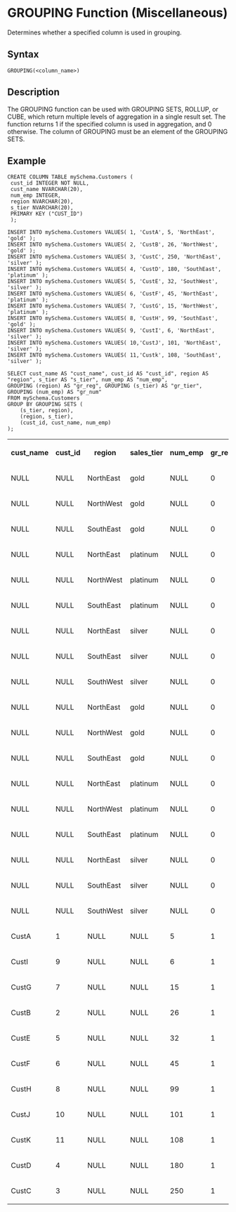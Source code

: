<!-- loiod22eb360d2951014b6f0b9f1e84edce9 -->

# GROUPING Function \(Miscellaneous\)

Determines whether a specified column is used in grouping.



<a name="loiod22eb360d2951014b6f0b9f1e84edce9__sql_function_grouping_1sql_function_grouping_syntax"/>

## Syntax

```
GROUPING(<column_name>)
```



<a name="loiod22eb360d2951014b6f0b9f1e84edce9__sql_function_grouping_1sql_function_grouping_description"/>

## Description

The GROUPING function can be used with GROUPING SETS, ROLLUP, or CUBE, which return multiple levels of aggregation in a single result set. The function returns 1 if the specified column is used in aggregation, and 0 otherwise. The column of GROUPING must be an element of the GROUPING SETS.



<a name="loiod22eb360d2951014b6f0b9f1e84edce9__section_clq_hpb_ccb"/>

## Example

```
CREATE COLUMN TABLE mySchema.Customers (
 cust_id INTEGER NOT NULL,
 cust_name NVARCHAR(20),
 num_emp INTEGER,
 region NVARCHAR(20),
 s_tier NVARCHAR(20),
 PRIMARY KEY ("CUST_ID")
 );
 
INSERT INTO mySchema.Customers VALUES( 1, 'CustA', 5, 'NorthEast', 'gold' );
INSERT INTO mySchema.Customers VALUES( 2, 'CustB', 26, 'NorthWest', 'gold' );
INSERT INTO mySchema.Customers VALUES( 3, 'CustC', 250, 'NorthEast', 'silver' );
INSERT INTO mySchema.Customers VALUES( 4, 'CustD', 180, 'SouthEast', 'platinum' );
INSERT INTO mySchema.Customers VALUES( 5, 'CustE', 32, 'SouthWest', 'silver' );
INSERT INTO mySchema.Customers VALUES( 6, 'CustF', 45, 'NorthEast', 'platinum' );
INSERT INTO mySchema.Customers VALUES( 7, 'CustG', 15, 'NorthWest', 'platinum' );
INSERT INTO mySchema.Customers VALUES( 8, 'CustH', 99, 'SouthEast', 'gold' );
INSERT INTO mySchema.Customers VALUES( 9, 'CustI', 6, 'NorthEast', 'silver' );
INSERT INTO mySchema.Customers VALUES( 10,'CustJ', 101, 'NorthEast', 'silver' );
INSERT INTO mySchema.Customers VALUES( 11,'Custk', 108, 'SouthEast', 'silver' );

SELECT cust_name AS "cust_name", cust_id AS "cust_id", region AS "region", s_tier AS "s_tier", num_emp AS "num_emp", 
GROUPING (region) AS "gr_reg", GROUPING (s_tier) AS "gr_tier", GROUPING (num_emp) AS "gr_num"
FROM mySchema.Customers
GROUP BY GROUPING SETS (
	(s_tier, region), 
	(region, s_tier), 
	(cust_id, cust_name, num_emp)
);
```


<table>
<tr>
<th valign="top">

cust\_name



</th>
<th valign="top">

cust\_id



</th>
<th valign="top">

region



</th>
<th valign="top">

sales\_tier



</th>
<th valign="top">

num\_emp



</th>
<th valign="top">

gr\_reg



</th>
<th valign="top">

gr\_tier



</th>
<th valign="top">

gr\_num



</th>
</tr>
<tr>
<td valign="top">

NULL



</td>
<td valign="top">

NULL



</td>
<td valign="top">

NorthEast



</td>
<td valign="top">

gold



</td>
<td valign="top">

NULL



</td>
<td valign="top">

0



</td>
<td valign="top">

0



</td>
<td valign="top">

1



</td>
</tr>
<tr>
<td valign="top">

NULL



</td>
<td valign="top">

NULL



</td>
<td valign="top">

NorthWest



</td>
<td valign="top">

gold



</td>
<td valign="top">

NULL



</td>
<td valign="top">

0



</td>
<td valign="top">

0



</td>
<td valign="top">

1



</td>
</tr>
<tr>
<td valign="top">

NULL



</td>
<td valign="top">

NULL



</td>
<td valign="top">

SouthEast



</td>
<td valign="top">

gold



</td>
<td valign="top">

NULL



</td>
<td valign="top">

0



</td>
<td valign="top">

0



</td>
<td valign="top">

1



</td>
</tr>
<tr>
<td valign="top">

NULL



</td>
<td valign="top">

NULL



</td>
<td valign="top">

NorthEast



</td>
<td valign="top">

platinum



</td>
<td valign="top">

NULL



</td>
<td valign="top">

0



</td>
<td valign="top">

0



</td>
<td valign="top">

1



</td>
</tr>
<tr>
<td valign="top">

NULL



</td>
<td valign="top">

NULL



</td>
<td valign="top">

NorthWest



</td>
<td valign="top">

platinum



</td>
<td valign="top">

NULL



</td>
<td valign="top">

0



</td>
<td valign="top">

0



</td>
<td valign="top">

1



</td>
</tr>
<tr>
<td valign="top">

NULL



</td>
<td valign="top">

NULL



</td>
<td valign="top">

SouthEast



</td>
<td valign="top">

platinum



</td>
<td valign="top">

NULL



</td>
<td valign="top">

0



</td>
<td valign="top">

0



</td>
<td valign="top">

1



</td>
</tr>
<tr>
<td valign="top">

NULL



</td>
<td valign="top">

NULL



</td>
<td valign="top">

NorthEast



</td>
<td valign="top">

silver



</td>
<td valign="top">

NULL



</td>
<td valign="top">

0



</td>
<td valign="top">

0



</td>
<td valign="top">

1



</td>
</tr>
<tr>
<td valign="top">

NULL



</td>
<td valign="top">

NULL



</td>
<td valign="top">

SouthEast



</td>
<td valign="top">

silver



</td>
<td valign="top">

NULL



</td>
<td valign="top">

0



</td>
<td valign="top">

0



</td>
<td valign="top">

1



</td>
</tr>
<tr>
<td valign="top">

NULL



</td>
<td valign="top">

NULL



</td>
<td valign="top">

SouthWest



</td>
<td valign="top">

silver



</td>
<td valign="top">

NULL



</td>
<td valign="top">

0



</td>
<td valign="top">

0



</td>
<td valign="top">

1



</td>
</tr>
<tr>
<td valign="top">

NULL



</td>
<td valign="top">

NULL



</td>
<td valign="top">

NorthEast



</td>
<td valign="top">

gold



</td>
<td valign="top">

NULL



</td>
<td valign="top">

0



</td>
<td valign="top">

0



</td>
<td valign="top">

1



</td>
</tr>
<tr>
<td valign="top">

NULL



</td>
<td valign="top">

NULL



</td>
<td valign="top">

NorthWest



</td>
<td valign="top">

gold



</td>
<td valign="top">

NULL



</td>
<td valign="top">

0



</td>
<td valign="top">

0



</td>
<td valign="top">

1



</td>
</tr>
<tr>
<td valign="top">

NULL



</td>
<td valign="top">

NULL



</td>
<td valign="top">

SouthEast



</td>
<td valign="top">

gold



</td>
<td valign="top">

NULL



</td>
<td valign="top">

0



</td>
<td valign="top">

0



</td>
<td valign="top">

1



</td>
</tr>
<tr>
<td valign="top">

NULL



</td>
<td valign="top">

NULL



</td>
<td valign="top">

NorthEast



</td>
<td valign="top">

platinum



</td>
<td valign="top">

NULL



</td>
<td valign="top">

0



</td>
<td valign="top">

0



</td>
<td valign="top">

1



</td>
</tr>
<tr>
<td valign="top">

NULL



</td>
<td valign="top">

NULL



</td>
<td valign="top">

NorthWest



</td>
<td valign="top">

platinum



</td>
<td valign="top">

NULL



</td>
<td valign="top">

0



</td>
<td valign="top">

0



</td>
<td valign="top">

1



</td>
</tr>
<tr>
<td valign="top">

NULL



</td>
<td valign="top">

NULL



</td>
<td valign="top">

SouthEast



</td>
<td valign="top">

platinum



</td>
<td valign="top">

NULL



</td>
<td valign="top">

0



</td>
<td valign="top">

0



</td>
<td valign="top">

1



</td>
</tr>
<tr>
<td valign="top">

NULL



</td>
<td valign="top">

NULL



</td>
<td valign="top">

NorthEast



</td>
<td valign="top">

silver



</td>
<td valign="top">

NULL



</td>
<td valign="top">

0



</td>
<td valign="top">

0



</td>
<td valign="top">

1



</td>
</tr>
<tr>
<td valign="top">

NULL



</td>
<td valign="top">

NULL



</td>
<td valign="top">

SouthEast



</td>
<td valign="top">

silver



</td>
<td valign="top">

NULL



</td>
<td valign="top">

0



</td>
<td valign="top">

0



</td>
<td valign="top">

1



</td>
</tr>
<tr>
<td valign="top">

NULL



</td>
<td valign="top">

NULL



</td>
<td valign="top">

SouthWest



</td>
<td valign="top">

silver



</td>
<td valign="top">

NULL



</td>
<td valign="top">

0



</td>
<td valign="top">

0



</td>
<td valign="top">

1



</td>
</tr>
<tr>
<td valign="top">

CustA



</td>
<td valign="top">

1



</td>
<td valign="top">

NULL



</td>
<td valign="top">

NULL



</td>
<td valign="top">

5



</td>
<td valign="top">

1



</td>
<td valign="top">

1



</td>
<td valign="top">

0



</td>
</tr>
<tr>
<td valign="top">

CustI



</td>
<td valign="top">

9



</td>
<td valign="top">

NULL



</td>
<td valign="top">

NULL



</td>
<td valign="top">

6



</td>
<td valign="top">

1



</td>
<td valign="top">

1



</td>
<td valign="top">

0



</td>
</tr>
<tr>
<td valign="top">

CustG



</td>
<td valign="top">

7



</td>
<td valign="top">

NULL



</td>
<td valign="top">

NULL



</td>
<td valign="top">

15



</td>
<td valign="top">

1



</td>
<td valign="top">

1



</td>
<td valign="top">

0



</td>
</tr>
<tr>
<td valign="top">

CustB



</td>
<td valign="top">

2



</td>
<td valign="top">

NULL



</td>
<td valign="top">

NULL



</td>
<td valign="top">

26



</td>
<td valign="top">

1



</td>
<td valign="top">

1



</td>
<td valign="top">

0



</td>
</tr>
<tr>
<td valign="top">

CustE



</td>
<td valign="top">

5



</td>
<td valign="top">

NULL



</td>
<td valign="top">

NULL



</td>
<td valign="top">

32



</td>
<td valign="top">

1



</td>
<td valign="top">

1



</td>
<td valign="top">

0



</td>
</tr>
<tr>
<td valign="top">

CustF



</td>
<td valign="top">

6



</td>
<td valign="top">

NULL



</td>
<td valign="top">

NULL



</td>
<td valign="top">

45



</td>
<td valign="top">

1



</td>
<td valign="top">

1



</td>
<td valign="top">

0



</td>
</tr>
<tr>
<td valign="top">

CustH



</td>
<td valign="top">

8



</td>
<td valign="top">

NULL



</td>
<td valign="top">

NULL



</td>
<td valign="top">

99



</td>
<td valign="top">

1



</td>
<td valign="top">

1



</td>
<td valign="top">

0



</td>
</tr>
<tr>
<td valign="top">

CustJ



</td>
<td valign="top">

10



</td>
<td valign="top">

NULL



</td>
<td valign="top">

NULL



</td>
<td valign="top">

101



</td>
<td valign="top">

1



</td>
<td valign="top">

1



</td>
<td valign="top">

0



</td>
</tr>
<tr>
<td valign="top">

CustK



</td>
<td valign="top">

11



</td>
<td valign="top">

NULL



</td>
<td valign="top">

NULL



</td>
<td valign="top">

108



</td>
<td valign="top">

1



</td>
<td valign="top">

1



</td>
<td valign="top">

0



</td>
</tr>
<tr>
<td valign="top">

CustD



</td>
<td valign="top">

4



</td>
<td valign="top">

NULL



</td>
<td valign="top">

NULL



</td>
<td valign="top">

180



</td>
<td valign="top">

1



</td>
<td valign="top">

1



</td>
<td valign="top">

0



</td>
</tr>
<tr>
<td valign="top">

CustC



</td>
<td valign="top">

3



</td>
<td valign="top">

NULL



</td>
<td valign="top">

NULL



</td>
<td valign="top">

250



</td>
<td valign="top">

1



</td>
<td valign="top">

1



</td>
<td valign="top">

0



</td>
</tr>
</table>

